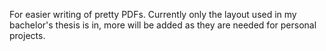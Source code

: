 For easier writing of pretty PDFs. Currently only the layout used in my bachelor's thesis is in, more will be added as they are needed for personal projects.
